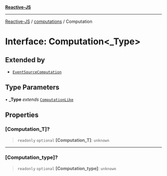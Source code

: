 [**Reactive-JS**](../../README.md)

***

[Reactive-JS](../../README.md) / [computations](../README.md) / Computation

# Interface: Computation\<_Type\>

## Extended by

- [`EventSourceComputation`](../../events/EventSource/interfaces/EventSourceComputation.md)

## Type Parameters

• **_Type** *extends* [`ComputationLike`](ComputationLike.md)

## Properties

### \[Computation\_T\]?

> `readonly` `optional` **\[Computation\_T\]**: `unknown`

***

### \[Computation\_type\]?

> `readonly` `optional` **\[Computation\_type\]**: `unknown`
